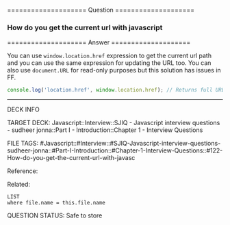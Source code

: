 ==================== Question ====================  

### How do you get the current url with javascript  

==================== Answer ====================  

You can use `window.location.href` expression to get the current url path and
you can use the same expression for updating the URL too. You can also use
`document.URL` for read-only purposes but this solution has issues in FF.

```javascript
console.log('location.href', window.location.href); // Returns full URL
```

---

DECK INFO

TARGET DECK: Javascript::Interview::SJIQ - Javascript interview questions -
sudheer jonna::Part I - Introduction::Chapter 1 - Interview Questions

FILE TAGS:
#Javascript::#Interview::#SJIQ-Javascript-interview-questions-sudheer-jonna::#Part-I-Introduction::#Chapter-1-Interview-Questions::#122-How-do-you-get-the-current-url-with-javasc

Reference:

Related:

```dataview
LIST
where file.name = this.file.name
```

QUESTION STATUS: Safe to store
